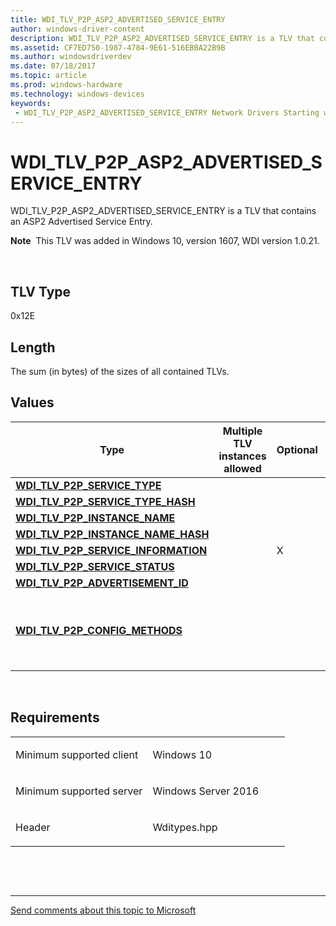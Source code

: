 ```yaml
---
title: WDI_TLV_P2P_ASP2_ADVERTISED_SERVICE_ENTRY
author: windows-driver-content
description: WDI_TLV_P2P_ASP2_ADVERTISED_SERVICE_ENTRY is a TLV that contains an ASP2 Advertised Service Entry.
ms.assetid: CF7ED750-1987-4784-9E61-516EBBA22B9B
ms.author: windowsdriverdev 
ms.date: 07/18/2017 
ms.topic: article 
ms.prod: windows-hardware 
ms.technology: windows-devices 
keywords:
 - WDI_TLV_P2P_ASP2_ADVERTISED_SERVICE_ENTRY Network Drivers Starting with Windows Vista
---
```


# WDI\_TLV\_P2P\_ASP2\_ADVERTISED\_SERVICE\_ENTRY


WDI\_TLV\_P2P\_ASP2\_ADVERTISED\_SERVICE\_ENTRY is a TLV that contains an ASP2 Advertised Service Entry.

**Note**  This TLV was added in Windows 10, version 1607, WDI version 1.0.21.

 

## TLV Type


0x12E

## Length


The sum (in bytes) of the sizes of all contained TLVs.

## Values


| Type                                                                           | Multiple TLV instances allowed | Optional | Description                                                                                                                                                                                                                                                                              |
|--------------------------------------------------------------------------------|--------------------------------|----------|------------------------------------------------------------------------------------------------------------------------------------------------------------------------------------------------------------------------------------------------------------------------------------------|
| [**WDI\_TLV\_P2P\_SERVICE\_TYPE**](wdi-tlv-p2p-service-type.md)               |                                |          | Service Type of the service (UTF-8), up to 21 bytes.                                                                                                                                                                                                                                     |
| [**WDI\_TLV\_P2P\_SERVICE\_TYPE\_HASH**](wdi-tlv-p2p-service-type-hash.md)    |                                |          | Hash of Service Type.                                                                                                                                                                                                                                                                    |
| [**WDI\_TLV\_P2P\_INSTANCE\_NAME**](wdi-tlv-p2p-instance-name.md)             |                                |          | Instance Type of the service (UTF-8), up to 63 bytes.                                                                                                                                                                                                                                    |
| [**WDI\_TLV\_P2P\_INSTANCE\_NAME\_HASH**](wdi-tlv-p2p-instance-name-hash.md)  |                                |          | Hash of "Instance Name, Service Type".                                                                                                                                                                                                                                                   |
| [**WDI\_TLV\_P2P\_SERVICE\_INFORMATION**](wdi-tlv-p2p-service-information.md) |                                | X        | Service Information for the service.                                                                                                                                                                                                                                                     |
| [**WDI\_TLV\_P2P\_SERVICE\_STATUS**](wdi-tlv-p2p-service-status.md)           |                                |          | Service Status of the service.                                                                                                                                                                                                                                                           |
| [**WDI\_TLV\_P2P\_ADVERTISEMENT\_ID**](wdi-tlv-p2p-advertisement-id.md)       |                                |          | An ID that uniquely identifies the service instance.                                                                                                                                                                                                                                     |
| [**WDI\_TLV\_P2P\_CONFIG\_METHODS**](wdi-tlv-p2p-config-methods.md)           |                                |          | Configuration methods as defined in [**WDI\_WPS\_CONFIGURATION\_METHOD**](https://msdn.microsoft.com/library/windows/hardware/dn898198). Only **WDI\_WPS\_CONFIGURATION\_METHOD\_DISPLAY**, **WDI\_WPS\_CONFIGURATION\_METHOD\_KEYPAD**, and **WDI\_WPS\_CONFIGURATION\_METHOD\_WFDS\_DEFAULT** are applicable. |

 

Requirements
------------

<table>
<colgroup>
<col width="50%" />
<col width="50%" />
</colgroup>
<tbody>
<tr class="odd">
<td><p>Minimum supported client</p></td>
<td><p>Windows 10</p></td>
</tr>
<tr class="even">
<td><p>Minimum supported server</p></td>
<td><p>Windows Server 2016</p></td>
</tr>
<tr class="odd">
<td><p>Header</p></td>
<td>Wditypes.hpp</td>
</tr>
</tbody>
</table>

 

 


--------------------
[Send comments about this topic to Microsoft](mailto:wsddocfb@microsoft.com?subject=Documentation%20feedback%20%5Bnetvista\netvista%5D:%20WDI_TLV_P2P_ASP2_ADVERTISED_SERVICE_ENTRY%20%20RELEASE:%20%287/10/2017%29&body=%0A%0APRIVACY%20STATEMENT%0A%0AWe%20use%20your%20feedback%20to%20improve%20the%20documentation.%20We%20don't%20use%20your%20email%20address%20for%20any%20other%20purpose,%20and%20we'll%20remove%20your%20email%20address%20from%20our%20system%20after%20the%20issue%20that%20you're%20reporting%20is%20fixed.%20While%20we're%20working%20to%20fix%20this%20issue,%20we%20might%20send%20you%20an%20email%20message%20to%20ask%20for%20more%20info.%20Later,%20we%20might%20also%20send%20you%20an%20email%20message%20to%20let%20you%20know%20that%20we've%20addressed%20your%20feedback.%0A%0AFor%20more%20info%20about%20Microsoft's%20privacy%20policy,%20see%20http://privacy.microsoft.com/default.aspx. "Send comments about this topic to Microsoft")



